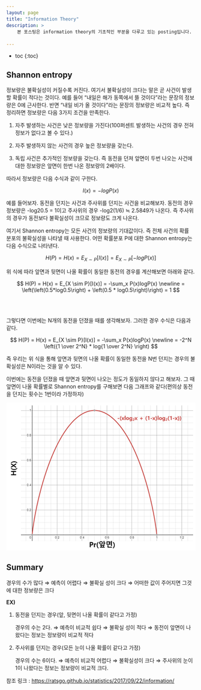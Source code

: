 ```yaml
---
layout: page
title: "Information Theory"
description: > 
    본 포스팅은 information theory의 기초적인 부분을 다루고 있는 posting입니다.

---
```


* toc
{:toc}


## Shannon entropy

 정보량은 불확실성이 커질수록 커진다. 여기서 불확실성이 크다는 말은 곧 사건이 발생할 확률이 적다는 것이다. 예를 들어 “내일은 해가 동쪽에서 뜰 것이다”라는 문장의 정보량은 0에 근사한다. 반면 “내일 비가 올 것이다”라는 문장의 정보량은 비교적 높다. 즉 정리하면 정보량은 다음 3가지 조건을 만족한다.

1. 자주 발생하는 사건은 낮은 정보량을 가진다(100퍼센트 발생하는 사건의 경우 전혀 정보가 없다고 볼 수 있다.)

2. 자주 발생하지 않는 사건의 경우 높은 정보량을 갖는다.

3. 독립 사건은 추가적인 정보량을 갖는다. 즉 동전을 던져 앞면이 두번 나오는 사건에 대한 정보량은 앞면이 한번 나온 정보량의 2배이다.

따라서 정보량은 다음 수식과 같이 구한다.

$$
    I(x) = -logP(x)
$$

예를 들어보자. 동전을 던지는 사건과 주사위를 던지는 사건을 비교해보자. 동전의 경우 정보량은 -log20.5 = 1이고 주사위의 경우 -log2(1/6) ≒ 2.5849가 나온다. 즉 주사위의 경우가 동전보다 불확실성이 크므로 정보량도 크게 나온다.

여기서 Shannon entropy는 모든 사건의 정보량의 기대값이다. 즉 전체 사건의 확률 분포의 불확실성을 나타낼 때 사용한다. 어떤 확률분포 P에 대한 Shannon entropy는 다음 수식으로 나타낸다.

$$
    H(P) = H(x) = E_{X \sim P}[I(x)] = E_{X \sim P}[-logP(x)]
$$

위 식에 따라 앞면과 뒷면이 나올 확률이 동일한 동전의 경우를 계산해보면 아래와 같다.

$$
    H(P) = H(x) = E_{X \sim P}[I(x)] = -\sum_x P(x)logP(x) \newline
    = \left(\left(0.5*log0.5\right) + \left(0.5 * log0.5\right)\right) = 1
$$
 
<br />
<br />

그렇다면 이번에는 N개의 동전을 던졌을 때를 생각해보자. 그러한 경우 수식은 다음과 같다.

$$
    H(P) = H(x) = E_{X \sim P}[I(x)] = -\sum_x P(x)logP(x) \newline
    = -2^N \left({1 \over 2^N} * log{1 \over 2^N}  \right)
$$

즉 우리는 위 식을 통해 앞면과 뒷면의 나올 확률이 동일한 동전을 N번 던지는 경우의 불확실성은 N이라는 것을 알 수 있다.

이번에는 동전을 던졌을 때 앞면과 뒷면이 나오는 정도가 동일하지 않다고 해보자. 그 때 앞면이 나올 확률별로 Shannon entropy를 구해보면 다음 그래프와 같다(편의상 동전을 던지는 횟수는 1번이라 가정하자)

![alt text](/images/etc/foundation/image.png)

## Summary

경우의 수가 많다 ⇒ 예측이 어렵다 ⇒ 불확실 성이 크다 ⇒ 어떠한 값이 주어지면 그것에 대한 정보량은 크다

**EX)**
1. 동전을 던지는 경우(앞, 뒷면이 나올 확률이 같다고 가정)

    경우의 수는 2다. ⇒ 예측이 비교적 쉽다 ⇒ 불확실 성이 적다 ⇒ 동전이 앞면이 나왔다는 정보는 정보량이 비교적 적다

2. 주사위를 던지는 경우(모든 눈이 나올 확률이 같다고 가정)

    경우의 수는 6이다. ⇒ 예측이 비교적 어렵다 ⇒ 불확실성이 크다 ⇒ 주사위의 눈이 1이 나왔다는 정보는 정보량이 비교적 크다.

참조 링크 : https://ratsgo.github.io/statistics/2017/09/22/information/

